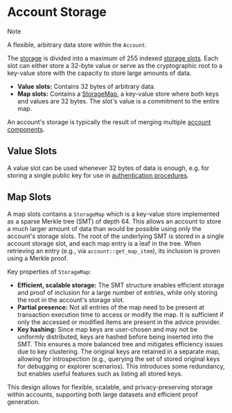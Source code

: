 # Account Storage

> [!Note]
> A flexible, arbitrary data store within the `Account`.

The [storage](https://docs.rs/miden-objects/latest/miden_objects/account/struct.AccountStorage.html) is divided into a maximum of 255 indexed [storage slots](https://docs.rs/miden-objects/latest/miden_objects/account/enum.StorageSlot.html). Each slot can either store a 32-byte value or serve as the cryptographic root to a key-value store with the capacity to store large amounts of data.

- **Value slots:** Contains 32 bytes of arbitrary data.
- **Map slots:** Contains a [StorageMap](#storagemap), a key-value store where both keys and values are 32 bytes. The slot's value is a commitment to the entire map.

An account's storage is typically the result of merging multiple [account components](./component.md).

## Value Slots

A value slot can be used whenever 32 bytes of data is enough, e.g. for storing a single public key for use in [authentication procedures](code.md#authentication).

## Map Slots

A map slots contains a `StorageMap` which is a key-value store implemented as a sparse Merkle tree (SMT) of depth 64. This allows an account to store a much larger amount of data than would be possible using only the account's storage slots. The root of the underlying SMT is stored in a single account storage slot, and each map entry is a leaf in the tree. When retrieving an entry (e.g., via `account::get_map_item`), its inclusion is proven using a Merkle proof.

Key properties of `StorageMap`:

- **Efficient, scalable storage:** The SMT structure enables efficient storage and proof of inclusion for a large number of entries, while only storing the root in the account's storage slot.
- **Partial presence:** Not all entries of the map need to be present at transaction execution time to access or modify the map. It is sufficient if only the accessed or modified items are present in the advice provider.
- **Key hashing:** Since map keys are user-chosen and may not be uniformly distributed, keys are hashed before being inserted into the SMT. This ensures a more balanced tree and mitigates efficiency issues due to key clustering. The original keys are retained in a separate map, allowing for introspection (e.g., querying the set of stored original keys for debugging or explorer scenarios). This introduces some redundancy, but enables useful features such as listing all stored keys.

This design allows for flexible, scalable, and privacy-preserving storage within accounts, supporting both large datasets and efficient proof generation.
